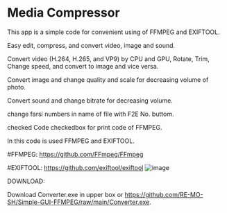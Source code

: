 # Media Compressor
  

This app is a simple code for convenient using of FFMPEG and EXIFTOOL.

Easy edit, compress, and convert video, image and sound.

Convert video (H.264, H.265, and VP9) by CPU and GPU, Rotate, Trim, Change speed, and convert to image and vice versa.

Convert image and change quality and scale for decreasing volume of photo.

Convert sound and change bitrate for decreasing volume.

change farsi numbers in name of file with F2E No. buttom.

checked Code checkedbox for print code of FFMPEG.

In this code is used FFMPEG and EXIFTOOL.

#FFMPEG: https://github.com/FFmpeg/FFmpeg

#EXIFTOOL: https://github.com/exiftool/exiftool
![image](https://github.com/RE-MO-SH/Media-compressor/assets/137638879/062ff3da-cdb2-4f1b-b449-106364822ab5)



DOWNLOAD:

Download Converter.exe in upper box or https://github.com/RE-MO-SH/Simple-GUI-FFMPEG/raw/main/Converter.exe.
